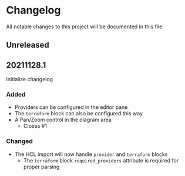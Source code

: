 # Changelog
All notable changes to this project will be documented in this file.

## Unreleased

## 20211128.1
Initialize changelog
### Added
- Providers can be configured in the editor pane
- The `terraform` block can also be configured this way
- A Pan/Zoom control in the diagram area
  - Closes #1
### Changed
- The HCL import will now handle `provider` and `terraform` blocks
  - The `terraform` block `required_providers` attribute is required for proper parsing


<!-- 
`Added` for new features.
`Changed` for changes in existing functionality.
`Deprecated` for soon-to-be removed features.
`Removed` for now removed features.
`Fixed` for any bug fixes.
`Security` in case of vulnerabilities. 
-->
